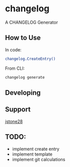 # changelog

A CHANGELOG Generator

## How to Use

In code:

```bash
changelog.CreateEntry()
```

From CLI:

```bash
changelog generate
```

## Developing

## Support

[jstone28](https://github.com/jstone28)

## TODO:

- implement create entry
- implement template
- implement git calculations
